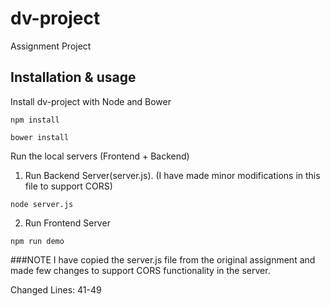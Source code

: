# dv-project

Assignment Project

## Installation & usage

Install dv-project with Node and Bower
```
npm install
```
```
bower install
```

Run the local servers (Frontend + Backend)

1. Run Backend Server(server.js). (I have made minor modifications in this file to support CORS)
```
node server.js
```

2. Run Frontend Server
```
npm run demo
```

###NOTE
I have copied the server.js file from the original assignment and made few changes to support CORS
functionality in the server.

Changed Lines: 41-49